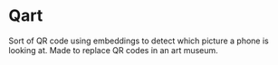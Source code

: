 # Qart
Sort of QR code using embeddings to detect which picture a phone is looking at. Made to replace QR codes in an art museum.
